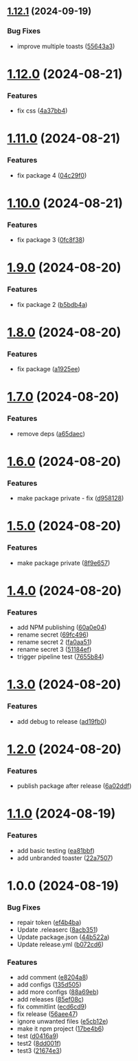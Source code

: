 ## [1.12.1](https://github.com/cabezonidas/react-toast/compare/v1.12.0...v1.12.1) (2024-09-19)

### Bug Fixes

- improve multiple toasts ([55643a3](https://github.com/cabezonidas/react-toast/commit/55643a36b183304e9d3546e1e7fec90d96967785))

# [1.12.0](https://github.com/cabezonidas/react-toast/compare/v1.11.0...v1.12.0) (2024-08-21)

### Features

- fix css ([4a37bb4](https://github.com/cabezonidas/react-toast/commit/4a37bb40d1aee7edbff61e17f05f93de46f44e34))

# [1.11.0](https://github.com/cabezonidas/react-toast/compare/v1.10.0...v1.11.0) (2024-08-21)

### Features

- fix package 4 ([04c29f0](https://github.com/cabezonidas/react-toast/commit/04c29f06358d539a60e3e35302a51587385b78f4))

# [1.10.0](https://github.com/cabezonidas/react-toast/compare/v1.9.0...v1.10.0) (2024-08-21)

### Features

- fix package 3 ([0fc8f38](https://github.com/cabezonidas/react-toast/commit/0fc8f38ac910a76c3b469eb2b46b3357200bb896))

# [1.9.0](https://github.com/cabezonidas/react-toast/compare/v1.8.0...v1.9.0) (2024-08-20)

### Features

- fix package 2 ([b5bdb4a](https://github.com/cabezonidas/react-toast/commit/b5bdb4afbbd926ad2f60305cf713616fbf75a351))

# [1.8.0](https://github.com/cabezonidas/react-toast/compare/v1.7.0...v1.8.0) (2024-08-20)

### Features

- fix package ([a1925ee](https://github.com/cabezonidas/react-toast/commit/a1925ee2eb230a0356a5b81e3714d8a2ef2e2131))

# [1.7.0](https://github.com/cabezonidas/react-toast/compare/v1.6.0...v1.7.0) (2024-08-20)

### Features

- remove deps ([a65daec](https://github.com/cabezonidas/react-toast/commit/a65daec52c1e68ce9c789dd4e37773ea79fd24a7))

# [1.6.0](https://github.com/cabezonidas/react-toast/compare/v1.5.0...v1.6.0) (2024-08-20)

### Features

- make package private - fix ([d958128](https://github.com/cabezonidas/react-toast/commit/d958128305fe5408319d18020a3b3925ccdce991))

# [1.5.0](https://github.com/cabezonidas/react-toast/compare/v1.4.0...v1.5.0) (2024-08-20)

### Features

- make package private ([8f9e657](https://github.com/cabezonidas/react-toast/commit/8f9e6573b577363c7b89d2be1b55bda683835a13))

# [1.4.0](https://github.com/cabezonidas/react-toast/compare/v1.3.0...v1.4.0) (2024-08-20)

### Features

- add NPM publishing ([60a0e04](https://github.com/cabezonidas/react-toast/commit/60a0e049fd5372a2ee9475185e77164fd90c60de))
- rename secret ([69fc496](https://github.com/cabezonidas/react-toast/commit/69fc496e6e35e498e92ddbc8caff6fbbc7c4c726))
- rename secret 2 ([fa0aa51](https://github.com/cabezonidas/react-toast/commit/fa0aa51c24f76fee702c3413ecc8b7bbb853bcf0))
- rename secret 3 ([51184ef](https://github.com/cabezonidas/react-toast/commit/51184ef5e0a536d2fbc9a9fd4c4f0215cab0cfb2))
- trigger pipeline test ([7655b84](https://github.com/cabezonidas/react-toast/commit/7655b841fe5cf1a65e5f7846c0cbc766ca9fabbe))

# [1.3.0](https://github.com/cabezonidas/react-toast/compare/v1.2.0...v1.3.0) (2024-08-20)

### Features

- add debug to release ([ad19fb0](https://github.com/cabezonidas/react-toast/commit/ad19fb02b6c38d58234e0276e06cef961f32866d))

# [1.2.0](https://github.com/cabezonidas/react-toast/compare/v1.1.0...v1.2.0) (2024-08-20)

### Features

- publish package after release ([6a02ddf](https://github.com/cabezonidas/react-toast/commit/6a02ddfd534268031cdc44d24a95485f659c4b08))

# [1.1.0](https://github.com/cabezonidas/react-toast/compare/v1.0.0...v1.1.0) (2024-08-19)

### Features

- add basic testing ([ea81bbf](https://github.com/cabezonidas/react-toast/commit/ea81bbf583b65da4b3a2188dc31eb7f72eb7c548))
- add unbranded toaster ([22a7507](https://github.com/cabezonidas/react-toast/commit/22a750711bba5074f263602ae07ab74c4d29e67e))

# 1.0.0 (2024-08-19)

### Bug Fixes

- repair token ([ef4b4ba](https://github.com/cabezonidas/react-toast/commit/ef4b4badae1a726e34cfabe9a9b7da1ea7c5c254))
- Update .releaserc ([8acb351](https://github.com/cabezonidas/react-toast/commit/8acb35128580b863a86bdfba228e5007c9e7b533))
- Update package.json ([44b522a](https://github.com/cabezonidas/react-toast/commit/44b522adeb90b890856844389592c32d496c7cfb))
- Update release.yml ([b072cd6](https://github.com/cabezonidas/react-toast/commit/b072cd65d6199a373996b9f4714ff20215561a4e))

### Features

- add comment ([e8204a8](https://github.com/cabezonidas/react-toast/commit/e8204a839b66c38f32155736573bc3de49c03b27))
- add configs ([135d505](https://github.com/cabezonidas/react-toast/commit/135d50565bf9d4d00b0eb24cb8e02db209ab5ad4))
- add more configs ([88a69eb](https://github.com/cabezonidas/react-toast/commit/88a69ebb1acd8a78a82658069d885e905a651e1d))
- add releases ([85ef08c](https://github.com/cabezonidas/react-toast/commit/85ef08c43898c96fc27ca386cb19614dfe257b85))
- fix commitlint ([ecd6cd9](https://github.com/cabezonidas/react-toast/commit/ecd6cd930446003554a24b89bcc024764f5d7cc5))
- fix release ([56aee47](https://github.com/cabezonidas/react-toast/commit/56aee47788538aa9488f7fd09c4dd7e75cc58032))
- ignore unwanted files ([e5cb12e](https://github.com/cabezonidas/react-toast/commit/e5cb12eb0cd17fff74d17935e6c3b8067003ddfb))
- make it npm project ([17be4b6](https://github.com/cabezonidas/react-toast/commit/17be4b6733936e72d3c7ac3a49b6665ba4547eb4))
- test ([d0416a9](https://github.com/cabezonidas/react-toast/commit/d0416a90a323755605a5a3ec24cd2ad9dbb7f1b3))
- test2 ([8dd001f](https://github.com/cabezonidas/react-toast/commit/8dd001f05aad52adebb37c8b192e0d41cc09e1c8))
- test3 ([21674e3](https://github.com/cabezonidas/react-toast/commit/21674e3327a40c30dd8999ba37eff32ca61b96f8))
